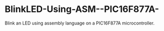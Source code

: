 # BlinkLED-Using-ASM--PIC16F877A-
Blink an LED using assembly language on a PIC16F877A microcontroller. 
